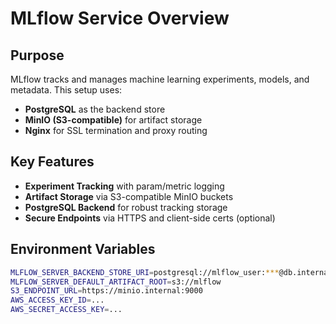 # MLflow Service Overview

## Purpose
MLflow tracks and manages machine learning experiments, models, and metadata. This setup uses:
- **PostgreSQL** as the backend store
- **MinIO (S3-compatible)** for artifact storage
- **Nginx** for SSL termination and proxy routing

## Key Features
- **Experiment Tracking** with param/metric logging
- **Artifact Storage** via S3-compatible MinIO buckets
- **PostgreSQL Backend** for robust tracking storage
- **Secure Endpoints** via HTTPS and client-side certs (optional)

## Environment Variables
```bash
MLFLOW_SERVER_BACKEND_STORE_URI=postgresql://mlflow_user:***@db.internal:5432/mlflow?sslmode=require
MLFLOW_SERVER_DEFAULT_ARTIFACT_ROOT=s3://mlflow
S3_ENDPOINT_URL=https://minio.internal:9000
AWS_ACCESS_KEY_ID=...
AWS_SECRET_ACCESS_KEY=...
